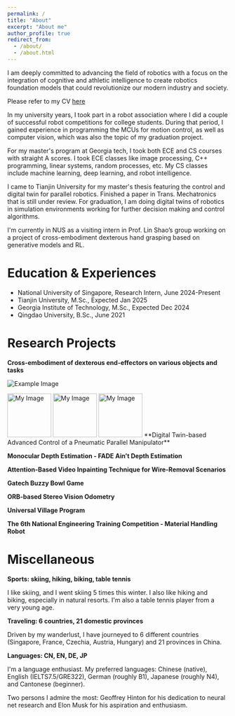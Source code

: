 ```yaml
---
permalink: /
title: "About"
excerpt: "About me"
author_profile: true
redirect_from: 
  - /about/
  - /about.html
---
```


I am deeply committed to advancing the field of robotics with a focus on the integration of cognitive and athletic intelligence to create robotics foundation models that could revolutionize our modern industry and society.

Please refer to my CV [here](http://DavidLXu.github.io/files/Lixin_EN_Resume.pdf)

In my university years, I took part in a robot association where I did a couple of successful robot competitions for college students. During that period, I gained experience in programming the MCUs for motion control, as well as computer vision, which was also the topic of my graduation project.

For my master's program at Georgia tech, I took both ECE and CS courses with straight A scores. I took ECE classes like image processing, C++ programming, linear systems, random processes, etc. My CS classes include machine learning, deep learning, and robot intelligence. <!--Multiple class projects laid a solid foundation for me to carry on my research in robotics.-->

I came to Tianjin University for my master's thesis featuring the control and digital twin for parallel robotics. Finished a paper in Trans. Mechatronics that is still under review. For graduation, I am doing digital twins of robotics in simulation environments working for further decision making and control algorithms.

I'm currently in NUS as a visiting intern in Prof. Lin Shao’s group working on a project of cross-embodiment dexterous hand grasping based on generative models and RL.

Education & Experiences
===
* National University of Singapore, Research Intern, June 2024-Present
* Tianjin University, M.Sc., Expected Jan 2025
* Georgia Institute of Technology, M.Sc., Expected Dec 2024
* Qingdao University, B.Sc., June 2021


Research Projects
===

**Cross-embodiment of dexterous end-effectors on various objects and tasks**

![Example Image](http://DavidLXu.github.io/images/bio-photo.jpg)

<img src="http://DavidLXu.github.io/images/bio-photo.jpg" alt="My Image" title="My Image Title" width="100" style="display: inline-block;"/>
<img src="http://DavidLXu.github.io/images/bio-photo.jpg" alt="My Image" title="My Image Title" width="100" style="display: inline-block;"/>
<img src="http://DavidLXu.github.io/images/bio-photo.jpg" alt="My Image" title="My Image Title" width="100" style="display: inline-block;"/>
**Digital Twin-based Advanced Control of a Pneumatic Parallel Manipulator**

**Monocular Depth Estimation - FADE Ain’t Depth Estimation**

**Attention-Based Video Inpainting Technique for Wire-Removal Scenarios**

**Gatech Buzzy Bowl Game**

**ORB-based Stereo Vision Odometry**

**Universal Village Program**

**The 6th National Engineering Training Competition - Material Handling Robot**


Miscellaneous
===

**Sports: skiing, hiking, biking, table tennis**

I like skiing, and I went skiing 5 times this winter. I also like hiking and biking, especially in natural resorts. I'm also a table tennis player from a very young age.

**Traveling: 6 countries, 21 domestic provinces**

Driven by my wanderlust, I have journeyed to 6 different countries (Singapore, France, Czechia, Austria, Hungary) and 21 provinces in China.

**Languages: CN, EN, DE, JP**

I'm a language enthusiast. My preferred languages: Chinese (native), English (IELTS7.5/GRE322), German (roughly B1), Japanese (roughly N4), and Cantonese (beginner).


Two persons I admire the most:  Geoffrey Hinton for his dedication to neural net research and Elon Musk for his aspiration and enthusiasm.

<!--
Projects and Competitions
===
* College Robots Contest of Shandong Province, “Firefighting robot”, Second Prize, October 2019
* Shandong Innovation Competition of Electromechanical Products, “Automatic board inserting machine”, Second Prize, August 2019
* Summer program of Charles University in Prague, Czech Republic, July-August 2019
* The 6th National Undergraduate Engineering Training Integration Ability Competition, Special Prize, June 2019
* The 6th Shandong Undergraduate Engineering Training Integration Ability Competition, First Prize, April 2019
* Designing the material handling robot, January-June 2019,
* Qingdao University Electronic Design Contest, “Smart alarming system”, First Prize, November 2018
* The 2018 University Physics Competition, Silver Medal, November 10-12, 2018
* College Robots Contest of Shandong Province, “Biped robot”, Second Prize, October 2018
* National Computer Rank Examination, Band II, Outstanding, March 2018

Scholarships
===
* National Scholarship, Qingdao University, October 2019.
* First Class Scholarship, Qingdao University, October 2019.
* First Class Scholarship, Qingdao University, April 2019.
* President Scholarship, Qingdao University, November 2018.
* First Class Scholarship, Qingdao University, October 2018.
* First Class Scholarship, Qingdao University, April 2018.

Honors
===
* National Scholarship, Qingdao University, October 2019.
* Excellent League Leader, Qingdao University, April 2020.
* Model Student, Qingdao University, November 2019.
* Excellent League Leader, Qingdao University, May 2019.
* Model Student, Qingdao University, December 2018.
* Excellent League Member, Qingdao University, May 2018.
-->
